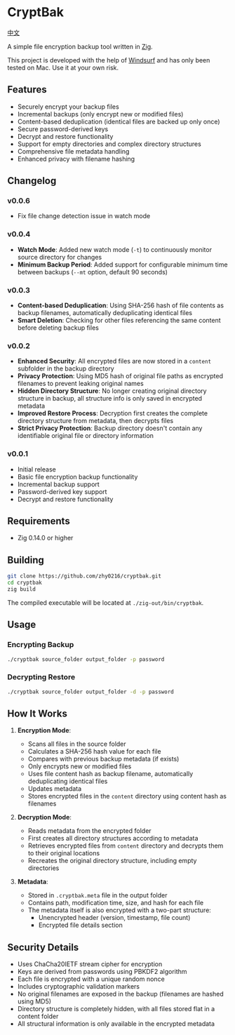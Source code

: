# CryptBak
[中文](README_CN.md)

A simple file encryption backup tool written in [Zig](https://ziglang.org/).

This project is developed with the help of [Windsurf](https://www.windsurfrs.com/) and has only been tested on Mac. Use it at your own risk.
## Features

- Securely encrypt your backup files
- Incremental backups (only encrypt new or modified files)
- Content-based deduplication (identical files are backed up only once)
- Secure password-derived keys
- Decrypt and restore functionality
- Support for empty directories and complex directory structures
- Comprehensive file metadata handling
- Enhanced privacy with filename hashing

## Changelog

### v0.0.6
- Fix file change detection issue in watch mode

### v0.0.4

- **Watch Mode**: Added new watch mode (`-t`) to continuously monitor source directory for changes
- **Minimum Backup Period**: Added support for configurable minimum time between backups (`--mt` option, default 90 seconds)

### v0.0.3 

- **Content-based Deduplication**: Using SHA-256 hash of file contents as backup filenames, automatically deduplicating identical files
- **Smart Deletion**: Checking for other files referencing the same content before deleting backup files

### v0.0.2 

- **Enhanced Security**: All encrypted files are now stored in a `content` subfolder in the backup directory
- **Privacy Protection**: Using MD5 hash of original file paths as encrypted filenames to prevent leaking original names
- **Hidden Directory Structure**: No longer creating original directory structure in backup, all structure info is only saved in encrypted metadata
- **Improved Restore Process**: Decryption first creates the complete directory structure from metadata, then decrypts files
- **Strict Privacy Protection**: Backup directory doesn't contain any identifiable original file or directory information

### v0.0.1

- Initial release
- Basic file encryption backup functionality
- Incremental backup support
- Password-derived key support
- Decrypt and restore functionality

## Requirements

- Zig 0.14.0 or higher

## Building

```bash
git clone https://github.com/zhy0216/cryptbak.git
cd cryptbak
zig build
```

The compiled executable will be located at `./zig-out/bin/cryptbak`.

## Usage

### Encrypting Backup

```bash
./cryptbak source_folder output_folder -p password
```

### Decrypting Restore

```bash
./cryptbak source_folder output_folder -d -p password
```

## How It Works

1. **Encryption Mode**:
   - Scans all files in the source folder
   - Calculates a SHA-256 hash value for each file
   - Compares with previous backup metadata (if exists)
   - Only encrypts new or modified files
   - Uses file content hash as backup filename, automatically deduplicating identical files
   - Updates metadata
   - Stores encrypted files in the `content` directory using content hash as filenames

2. **Decryption Mode**:
   - Reads metadata from the encrypted folder
   - First creates all directory structures according to metadata
   - Retrieves encrypted files from `content` directory and decrypts them to their original locations
   - Recreates the original directory structure, including empty directories

3. **Metadata**:
   - Stored in `.cryptbak.meta` file in the output folder
   - Contains path, modification time, size, and hash for each file
   - The metadata itself is also encrypted with a two-part structure:
     - Unencrypted header (version, timestamp, file count)
     - Encrypted file details section

## Security Details

- Uses ChaCha20IETF stream cipher for encryption
- Keys are derived from passwords using PBKDF2 algorithm
- Each file is encrypted with a unique random nonce
- Includes cryptographic validation markers
- No original filenames are exposed in the backup (filenames are hashed using MD5)
- Directory structure is completely hidden, with all files stored flat in a content folder
- All structural information is only available in the encrypted metadata
